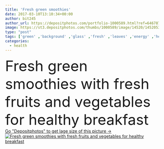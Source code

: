 ```yaml
---
title: 'Fresh green smoothies'
date: 2017-03-10T13:10:34+00:00
author: bit245
author_url: https://depositphotos.com/portfolio-1000589.html?ref=64678756
image: https://st3.depositphotos.com/thumbs/1000589/image/14520/145205345/api_thumb_450.jpg?forcejpeg=true
type: "post"
tags: ['green' ,'background' ,'glass' ,'fresh' ,'leaves' ,'energy' ,'health' ,'healthy' ,'seeds' ,'raw' ,'food' ,'wooden' ,'diet' ,'juicy' ,'breakfast' ,'drink' ,'eating' ,'freshness' ,'nutrition' ,'vegetarian' ,'vegetables' ,'bowl' ,'organic' ,'juice' ,'blended' ,'vitamins' ,'nuts' ,'shake' ,'berries' ,'fruits' ,'lime' ,'blueberries' ,'celery' ,'spinach' ,'muesli' ,'granola' ,'detox' ,'smoothies' ]
categories: 
  - health
---
```

<div aling="center">
            <font size="60"> Fresh green smoothies with fresh fruits and vegetables for healthy breakfast</font>   
</div>
<div>
    <a href='https://st3.depositphotos.com/thumbs/1000589/image/14520/145205345/api_thumb_450.jpg?forcejpeg=true?ref=64678756' target=_blank > Go "Depositphotos" to get lage size of this picture ->
        <img href='https://st3.depositphotos.com/thumbs/1000589/image/14520/145205345/api_thumb_450.jpg?forcejpeg=true?ref=64678756' src='https://st3.depositphotos.com/1000589/14520/i/950/depositphotos_145205345-stock-photo-fresh-green-smoothies.jpg?forcejpeg=true' alt='Fresh green smoothies with fresh fruits and vegetables for healthy breakfast' >
    </a>
</div>
